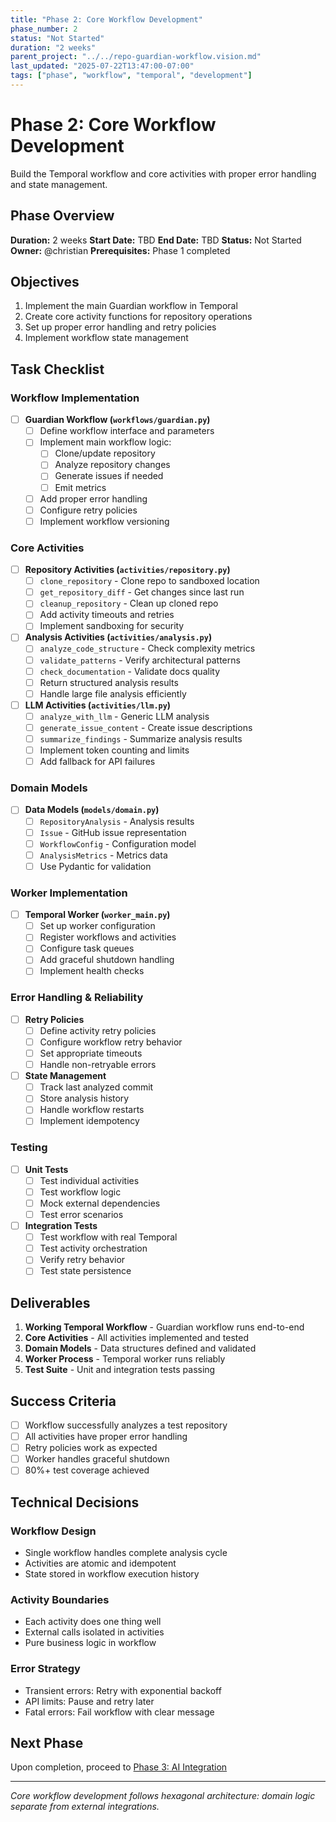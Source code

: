 ```yaml
---
title: "Phase 2: Core Workflow Development"
phase_number: 2
status: "Not Started"
duration: "2 weeks"
parent_project: "../../repo-guardian-workflow.vision.md"
last_updated: "2025-07-22T13:47:00-07:00"
tags: ["phase", "workflow", "temporal", "development"]
---
```


# Phase 2: Core Workflow Development

Build the Temporal workflow and core activities with proper error handling and state management.

## Phase Overview

**Duration:** 2 weeks
**Start Date:** TBD
**End Date:** TBD
**Status:** Not Started
**Owner:** @christian
**Prerequisites:** Phase 1 completed

## Objectives

1. Implement the main Guardian workflow in Temporal
2. Create core activity functions for repository operations
3. Set up proper error handling and retry policies
4. Implement workflow state management

## Task Checklist

### Workflow Implementation
- [ ] **Guardian Workflow (`workflows/guardian.py`)**
  - [ ] Define workflow interface and parameters
  - [ ] Implement main workflow logic:
    - [ ] Clone/update repository
    - [ ] Analyze repository changes
    - [ ] Generate issues if needed
    - [ ] Emit metrics
  - [ ] Add proper error handling
  - [ ] Configure retry policies
  - [ ] Implement workflow versioning

### Core Activities
- [ ] **Repository Activities (`activities/repository.py`)**
  - [ ] `clone_repository` - Clone repo to sandboxed location
  - [ ] `get_repository_diff` - Get changes since last run
  - [ ] `cleanup_repository` - Clean up cloned repo
  - [ ] Add activity timeouts and retries
  - [ ] Implement sandboxing for security

- [ ] **Analysis Activities (`activities/analysis.py`)**
  - [ ] `analyze_code_structure` - Check complexity metrics
  - [ ] `validate_patterns` - Verify architectural patterns
  - [ ] `check_documentation` - Validate docs quality
  - [ ] Return structured analysis results
  - [ ] Handle large file analysis efficiently

- [ ] **LLM Activities (`activities/llm.py`)**
  - [ ] `analyze_with_llm` - Generic LLM analysis
  - [ ] `generate_issue_content` - Create issue descriptions
  - [ ] `summarize_findings` - Summarize analysis results
  - [ ] Implement token counting and limits
  - [ ] Add fallback for API failures

### Domain Models
- [ ] **Data Models (`models/domain.py`)**
  - [ ] `RepositoryAnalysis` - Analysis results
  - [ ] `Issue` - GitHub issue representation
  - [ ] `WorkflowConfig` - Configuration model
  - [ ] `AnalysisMetrics` - Metrics data
  - [ ] Use Pydantic for validation

### Worker Implementation
- [ ] **Temporal Worker (`worker_main.py`)**
  - [ ] Set up worker configuration
  - [ ] Register workflows and activities
  - [ ] Configure task queues
  - [ ] Add graceful shutdown handling
  - [ ] Implement health checks

### Error Handling & Reliability
- [ ] **Retry Policies**
  - [ ] Define activity retry policies
  - [ ] Configure workflow retry behavior
  - [ ] Set appropriate timeouts
  - [ ] Handle non-retryable errors

- [ ] **State Management**
  - [ ] Track last analyzed commit
  - [ ] Store analysis history
  - [ ] Handle workflow restarts
  - [ ] Implement idempotency

### Testing
- [ ] **Unit Tests**
  - [ ] Test individual activities
  - [ ] Test workflow logic
  - [ ] Mock external dependencies
  - [ ] Test error scenarios

- [ ] **Integration Tests**
  - [ ] Test workflow with real Temporal
  - [ ] Test activity orchestration
  - [ ] Verify retry behavior
  - [ ] Test state persistence

## Deliverables

1. **Working Temporal Workflow** - Guardian workflow runs end-to-end
2. **Core Activities** - All activities implemented and tested
3. **Domain Models** - Data structures defined and validated
4. **Worker Process** - Temporal worker runs reliably
5. **Test Suite** - Unit and integration tests passing

## Success Criteria

- [ ] Workflow successfully analyzes a test repository
- [ ] All activities have proper error handling
- [ ] Retry policies work as expected
- [ ] Worker handles graceful shutdown
- [ ] 80%+ test coverage achieved

## Technical Decisions

### Workflow Design
- Single workflow handles complete analysis cycle
- Activities are atomic and idempotent
- State stored in workflow execution history

### Activity Boundaries
- Each activity does one thing well
- External calls isolated in activities
- Pure business logic in workflow

### Error Strategy
- Transient errors: Retry with exponential backoff
- API limits: Pause and retry later
- Fatal errors: Fail workflow with clear message

## Next Phase

Upon completion, proceed to [Phase 3: AI Integration](../phase-3-ai-integration/README.md)

---

*Core workflow development follows hexagonal architecture: domain logic separate from external integrations.*
